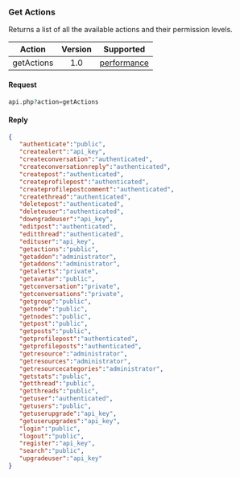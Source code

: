 

### Get Actions
Returns a list of all the available actions and their permission levels.

| Action | Version | Supported |
| :-: | :-: | :-: |
| getActions | 1.0 | <a href="#per">performance</a> |

#### Request
```php
api.php?action=getActions
```

#### Reply
```json
{
   "authenticate":"public",
   "createalert":"api_key",
   "createconversation":"authenticated",
   "createconversationreply":"authenticated",
   "createpost":"authenticated",
   "createprofilepost":"authenticated",
   "createprofilepostcomment":"authenticated",
   "createthread":"authenticated",
   "deletepost":"authenticated",
   "deleteuser":"authenticated",
   "downgradeuser":"api_key",
   "editpost":"authenticated",
   "editthread":"authenticated",
   "edituser":"api_key",
   "getactions":"public",
   "getaddon":"administrator",
   "getaddons":"administrator",
   "getalerts":"private",
   "getavatar":"public",
   "getconversation":"private",
   "getconversations":"private",
   "getgroup":"public",
   "getnode":"public",
   "getnodes":"public",
   "getpost":"public",
   "getposts":"public",
   "getprofilepost":"authenticated",
   "getprofileposts":"authenticated",
   "getresource":"administrator",
   "getresources":"administrator",
   "getresourcecategories":"administrator",
   "getstats":"public",
   "getthread":"public",
   "getthreads":"public",
   "getuser":"authenticated",
   "getusers":"public",
   "getuserupgrade":"api_key",
   "getuserupgrades":"api_key",
   "login":"public",
   "logout":"public",
   "register":"api_key",
   "search":"public",
   "upgradeuser":"api_key"
}
```
